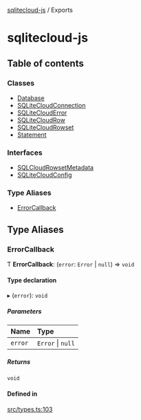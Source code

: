 [sqlitecloud-js](README.md) / Exports

# sqlitecloud-js

## Table of contents

### Classes

- [Database](classes/Database.md)
- [SQLiteCloudConnection](classes/SQLiteCloudConnection.md)
- [SQLiteCloudError](classes/SQLiteCloudError.md)
- [SQLiteCloudRow](classes/SQLiteCloudRow.md)
- [SQLiteCloudRowset](classes/SQLiteCloudRowset.md)
- [Statement](classes/Statement.md)

### Interfaces

- [SQLCloudRowsetMetadata](interfaces/SQLCloudRowsetMetadata.md)
- [SQLiteCloudConfig](interfaces/SQLiteCloudConfig.md)

### Type Aliases

- [ErrorCallback](modules.md#errorcallback)

## Type Aliases

### ErrorCallback

Ƭ **ErrorCallback**: (`error`: `Error` \| ``null``) => `void`

#### Type declaration

▸ (`error`): `void`

##### Parameters

| Name | Type |
| :------ | :------ |
| `error` | `Error` \| ``null`` |

##### Returns

`void`

#### Defined in

[src/types.ts:103](https://github.com/sqlitecloud/sqlitecloud-js/blob/802b4cb/src/types.ts#L103)
